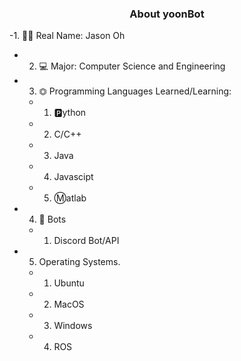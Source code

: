 ### <center> About yoonBot
-1. 🧑🏻‍ Real Name: Jason Oh
- 2. 💻 Major: Computer Science and Engineering
- 3. ⏣ Programming Languages Learned/Learning: 
  - 1. 🅿️ython
  - 2. C/C++
  - 3. Java
  - 4. Javascipt
  - 5. Ⓜ️atlab
- 4. 🤖 Bots
  - 1. Discord Bot/API
- 5. Operating Systems.
  - 1. Ubuntu
  - 2. MacOS
  - 3. Windows
  - 4. ROS

  
